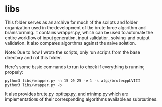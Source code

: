 # libs

This folder serves as an archive for much of the scripts and folder organization used in the development of the brute force algorithm and brainstorming. It contains wrapper.py, which can be used to automate the entire workflow of input generation, input validation, solving, and output validation. It also compares algorithms against the naive solution.

Note: Due to how I wrote the scripts, only run scripts from the base directory and not this folder.

Here's some basic commands to run to check if everything is running properly:

```
python3 libs/wrapper.py -n 15 20 25 -e 1 -s algs/brutecppLVIII
python3 libs/wrapper.py -b
```

It also provides brute.py, optitsp.py, and minimp.py which are implementations of their corresponding algorithms available as subroutines.